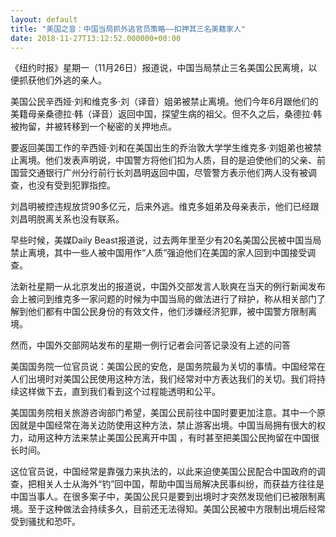 ```yaml
---
layout: default
title: "美国之音：中国当局抓外逃官员策略——扣押其三名美籍家人"
date: 2018-11-27T13:12:52.000000+00:00
---
```


《纽约时报》星期一（11月26日）报道说，中国当局禁止三名美国公民离境，以便抓获他们外逃的亲人。

美国公民辛西娅·刘和维克多·刘（译音）姐弟被禁止离境。他们今年6月跟他们的美籍母亲桑德拉·韩（译音）返回中国，探望生病的祖父。但不久之后，桑德拉·韩被拘留，并被转移到一个秘密的关押地点。

要返回美国工作的辛西娅·刘和在美国出生的乔治敦大学学生维克多·刘姐弟也被禁止离境。他们发表声明说，中国警方将他们扣为人质，目的是迫使他们的父亲、前国营交通银行广州分行前行长刘昌明返回中国，尽管警方表示他们两人没有被调查，也没有受到犯罪指控。

刘昌明被控违规放贷90多亿元，后来外逃。维克多姐弟及母亲表示，他们已经跟刘昌明脱离关系也没有联系。

早些时候，美媒Daily Beast报道说，过去两年里至少有20名美国公民被中国当局禁止离境，其中一些人被中国用作“人质”强迫他们在美国的家人回到中国接受调查。

法新社星期一从北京发出的报道说，中国外交部发言人耿爽在当天的例行新闻发布会上被问到维克多一家问题的时候为中国当局的做法进行了辩护，称从相关部门了解到他们都有中国公民身份的有效文件，他们涉嫌经济犯罪，被中国警方限制离境。

然而，中国外交部网站发布的星期一例行记者会问答记录没有上述的问答

美国国务院一位官员说：美国公民的安危，是国务院最为关切的事情。中国经常在人们出境时对美国公民使用这种方法，我们经常对中方表达我们的关切。我们将持续这样做下去，直到我们看到这个过程能透明和公平。

美国国务院相关旅游咨询部门希望，美国公民前往中国时要更加注意。其中一个原因就是中国经常在海关边防使用这种方法，禁止游客出境。中国当局拥有很大的权力，动用这种方法来禁止美国公民离开中国 ，有时甚至把美国公民拘留在中国很长时间。

这位官员说，中国经常是靠强力来执法的，以此来迫使美国公民配合中国政府的调查，把相关人士从海外“钓”回中国，帮助中国当局解决民事纠纷，而获益方往往是中国当事人。在很多案子中，美国公民只是要到出境时才突然发现他们已被限制离境。至于这种做法会持续多久，目前还无法得知。美国公民被中方限制出境后经常受到骚扰和恐吓。

